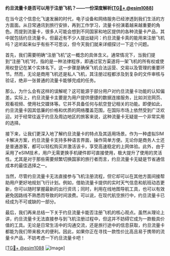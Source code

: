 **约旦流量卡是否可以用于注册飞机？——一份深度解析[[TG💪+ @esim1088](https://t.me/s/esim1088)]**

在当今这个信息化飞速发展的时代，电子设备和网络服务已经渗透到我们生活的方方面面。从日常通讯到旅行安排，再到工作学习，流量卡扮演着越来越重要的角色。而提到流量卡，很多人可能会想到不同国家和地区提供的各种流量卡产品，其中就包括约旦流量卡。但最近有不少人提出疑问：约旦流量卡真的能用来注册飞机吗？这听起来似乎有些不可思议，但今天我们就来详细探讨一下这个问题。

首先，我们需要明确“注册飞机”这一概念的具体含义。通常情况下，当我们提到“注册飞机”时，指的是一种法律程序，即通过官方渠道将一架飞机的所有权或使用权登记在某个实体名下。这一步骤是确保飞机合法运营、交易以及管理的重要环节。然而，无论是商用飞机还是私人飞机，其注册过程都涉及到复杂的文件审核与验证，绝非一张普通的流量卡能够完成的任务。

那么，为什么会有这样的误解呢？这可能源于部分用户对约旦流量卡功能的认知偏差。实际上，约旦流量卡主要是为用户提供便捷的数据连接服务，比如浏览网页、观看视频、使用社交媒体等。它并不具备任何与航空登记相关的功能。即便如此，约旦流量卡因其低廉的价格和优质的网络覆盖范围，在国际市场上依然受到广泛欢迎。对于经常往返于约旦及周边地区的旅客来说，这种流量卡无疑是一个非常实用的选择。

接下来，让我们更深入地了解约旦流量卡的特点及其适用场景。作为一种虚拟SIM卡解决方案，约旦流量卡支持多种语言界面，操作简单方便。无论你是商务人士还是普通游客，都可以轻松购买并激活该卡，享受高速稳定的上网体验。此外，由于采用了eSIM技术，用户无需更换手机硬件即可直接使用，极大提升了使用的灵活性。尤其是对于那些需要频繁切换国家的旅行者而言，约旦流量卡无疑是节省通信成本的最佳选择之一。

当然，尽管约旦流量卡无法直接参与飞机注册流程，但它却可以在其他方面间接帮助用户更好地规划飞行计划。例如，借助流量卡提供的实时天气信息和航班动态更新，你可以随时掌握最新的出行资讯；同时，利用在线地图导航工具，也可以有效避免因路线不熟悉而导致的时间浪费。可以说，在现代航空旅行中，约旦流量卡已经成为不可或缺的一部分。

最后，我们再来总结一下关于约旦流量卡能否注册飞机的核心观点。虽然从理论上讲，约旦流量卡无法直接参与到飞机注册过程中，但这并不妨碍它成为一款极具价值的工具。无论是日常生活中的沟通交流，还是旅行途中的信息获取，约旦流量卡都能为我们带来极大的便利。因此，如果你正在寻找一款性价比高且易于携带的流量卡产品，不妨考虑一下约旦流量卡吧！

[[TG💪+ @esim1088](https://t.me/s/esim1088) ![Image](https://i.postimg.cc/4NQfJmqS/Snipaste-2025-05-13-00-14-12.png)]